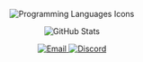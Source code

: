 <p align="center">
  <img src="https://skillicons.dev/icons?i=py,go,js,rust" alt="Programming Languages Icons"/>
</p>

<p align="center">
  <img src="https://github-readme-stats.vercel.app/api/?username=alluding&title_color=ffffff&text_color=ffffff&show_icons=true&bg_color=00000000&hide_border=false&icon_color=ffffff&hide_title=true&count_private=true" alt="GitHub Stats"/>
</p>

<p align="center">
  <a href="mailto:bio@fbi.ac">
    <img src="https://img.shields.io/badge/bio@fbi.ac-%23D14836?style=for-the-badge&logo=gmail&logoColor=white" alt="Email"/>
  </a>
  <a href="https://discordapp.com/users/1062461827583312012">
    <img src="https://img.shields.io/badge/dancers.%230-%237289DA?style=for-the-badge&logo=discord&logoColor=white" alt="Discord"/>
  </a>
</p>
